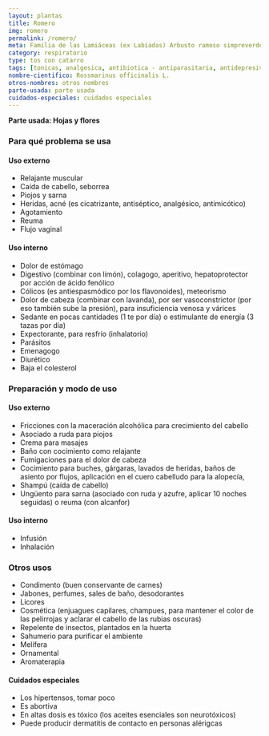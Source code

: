 ```yaml
---
layout: plantas
title: Romero
img: romero
permalink: /romero/
meta: Familia de las Lamiáceas (ex Labiadas) Arbusto ramoso simpreverde, de hasta 2 metros de altura, con abundantes tallos. Hojas aciculares (como agujas), opuestas, verde brillantes por arriba y grises por debajo. Flores azul violáceas.
category: respiratorio
type: tos con catarro
tags: [tonicas, analgesica, antibiotica - antiparasitaria, antidepresiva, antiespasmodicas, antiparasitaria, depurativas - diureticas, emenagogas, expectorante, hepatobiliares, hipertensoras]
nombre-cientifico: Rossmarinus officinalis L.
otros-nombres: otros nombres
parte-usada: parte usada
cuidados-especiales: cuidados especiales
---
```


<b id="parte-usada">Parte usada: Hojas y flores</b>

<h3 id="planta-usos">Para qué problema se usa</h3>
<h4>Uso externo</h4>
<ul>
<li>Relajante muscular</li>
<li>Caída de cabello, seborrea</li>
<li>Piojos y sarna</li>
<li>Heridas, acné (es cicatrizante, antiséptico, analgésico, antimicótico)</li>
<li>Agotamiento</li>
<li>Reuma</li>
<li>Flujo vaginal</li>
</ul>

<h4>Uso interno</h4>
<ul>
	
<li>Dolor de estómago</li>
<li>Digestivo (combinar con limón), colagogo, aperitivo, hepatoprotector por acción de ácido fenólico</li>
<li>Cólicos (es antiespasmódico por los flavonoides), meteorismo</li>
<li>Dolor de cabeza (combinar con lavanda), por ser vasoconstrictor (por eso también sube la presión), para insuficiencia venosa y várices</li>
<li>Sedante en pocas cantidades (1 te por día) o estimulante de energía (3 tazas por día)</li>
<li>Expectorante, para resfrío (inhalatorio)</li>
<li>Parásitos</li>
<li>Emenagogo</li>
<li>Diurético</li>
<li>Baja el colesterol</li>
</ul>


<h3 id="preparacion">Preparación y modo de uso</h3>

<h4>Uso externo</h4>
<ul>
<li>Fricciones con la maceración alcohólica para crecimiento del cabello</li>
<li>Asociado a ruda para piojos</li>
<li>Crema para masajes</li>
<li>Baño con cocimiento como relajante</li>
<li>Fumigaciones para el dolor de cabeza</li>
<li>Cocimiento para buches, gárgaras, lavados de heridas, baños de asiento por flujos, aplicación en el cuero cabelludo para la alopecía,</li>
<li>Shampú (caída de cabello)</li>
<li>Ungüento para sarna (asociado con ruda y azufre, aplicar 10 noches seguidas) o reuma (con alcanfor)</li>
</ul>

<h4>Uso interno</h4>
<ul>
<li>Infusión</li>
<li>Inhalación</li>
</ul>

<h3 id="otros-usos">Otros usos</h3>
<ul>
<li>Condimento (buen conservante de carnes)</li>
<li>Jabones, perfumes, sales de baño, desodorantes</li>
<li>Licores</li>
<li>Cosmética (enjuagues capilares, champues, para mantener el color de las pelirrojas y aclarar el cabello de las rubias oscuras)</li>
<li>Repelente de insectos, plantados en la huerta</li>
<li>Sahumerio para purificar el ambiente</li>
<li>Melífera</li>
<li>Ornamental</li>
<li>Aromaterapia</li>
</ul>

<h4 id="cuidados-especiales">Cuidados especiales</h4>
<ul>
<li>Los hipertensos, tomar poco</li>
<li>Es abortiva</li>
<li>En altas dosis es tóxico (los aceites esenciales son neurotóxicos)</li>
<li>Puede producir dermatitis de contacto en personas alérigcas</li>
</ul>

